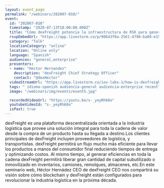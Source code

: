 ```yaml
---
layout: event_page
permalink: "/webinars/202007-010/"
event:
  id: "202007-010"
  timestamp: "2020-07-13T18:00:00.000Z"
  title: "Cómo dexFreight potencia la infraestructura de RSK para generar soluciones reales en la industria trillonaria de la logística"
  rsvpEmbedUrl: "https://app.livestorm.co/p/90643f0a-2561-4790-ba09-e158c8e780f3/form"
  category: "Talk"
  locationCategory: "online"
  location: "Online only"
  language: "Spanish"
  audiences: "general,enterprise"
  presenters:
  - name: "Hector Hernandez"
    description: "dexFreight Chief Strategy Officer"
    contact: "@dexHector"
  videoStreamUrl: "https://app.livestorm.co/iov-labs-1/how-is-dexfreight-leveraging-rsk"
  tags: " idioma-spanish audiencia-general audiencia-enterprise recent"
  image: "/webinars/img/events/event5.jpg"

  recordedVideoUrl: "https://youtu.be/s-_yeyRh68o"
  youtubeVideoId: "s-_yeyRh68o"
  isPast: true
---
```



dexFreight es una plataforma descentralizada orientada a la industria logística que provee una solución integral para toda la cadena de valor desde la compra de un producto hasta su llegada a destino.Los clientes principales de dexFreight incluyen proveedores de logística, y transportistas. dexFreight permitirá un flujo mucho más eficiente para llevar los productos a manos del consumidor final reduciendo tiempos de entrega y optimizando costos. Al mismo tiempo, al generar eficiencias en toda la cadena dexFreight permitirá liberar gran cantidad de capital subutilizado o inmovilizado en inventarios, camiones, remolques, almacenes, etc.En este seminario web, Héctor Hernádez CEO de dexFreight CEO nos compartirá su visión sobre cómo blockchain y dexFreight están configurados para revolucionar la industria logística en la próxima década.

